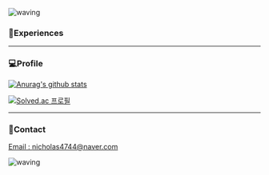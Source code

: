 ![waving](https://capsule-render.vercel.app/api?type=waving&height=200&text=JEWONSEOK&fontColor=FFFFFF&animation=fadeIn&fontAlign=50&fontAlignY=40&color=0:BCE3FD,100:C091F6&section=header)

### 🌱Experiences
<!--
**Bachelor Degree**
- **Mar 2018 - Sep 2023(expected)** School of Conputer science, Chungbuk National University</br>

**Undergraduate researcher**
- **Apr 2021 - Jun 2022** Intelligent Software Lab at Chungbuk National University's School of Computer Science
-->

---

### 💻Profile
<!-- 깃헙 스탯 -->
[![Anurag's github stats](https://github-readme-stats.vercel.app/api?username=WONSEOKJE)](https://github.com/anuraghazra/github-readme-stats)

<!-- 백준 스탯 -->
[![Solved.ac 프로필](http://mazassumnida.wtf/api/v2/generate_badge?boj=je8888)](https://solved.ac/profile/je8888)

<!-- 언어 스탯
[![Top Langs](https://github-readme-stats.vercel.app/api/top-langs/?username=CocoIsCat&layout=compact)](https://github.com/anuraghazra/github-readme-stats)
-->

---
### 📮Contact
[Email : nicholas4744@naver.com](nicholas4744@naver.com)


<!--
**CocoIsCat/CocoIsCat** is a ✨ _special_ ✨ repository because its `README.md` (this file) appears on your GitHub profile.
### Hi there 👋
Here are some ideas to get you started:
- 🔭 I’m currently working on ...
- 🌱 I’m currently learning ...
- 👯 I’m looking to collaborate on ...
- 🤔 I’m looking for help with ...
- 💬 Ask me about ...
- 📫 How to reach me: ...
- 😄 Pronouns: ...
- ⚡ Fun fact: ...
-->


![waving](https://capsule-render.vercel.app/api?type=waving&color=0:C091F6,100:BCE3FD&text=%20%20&fontAlign=30&fontSize=30&descAlign=60&descAlignY=50&section=footer)

